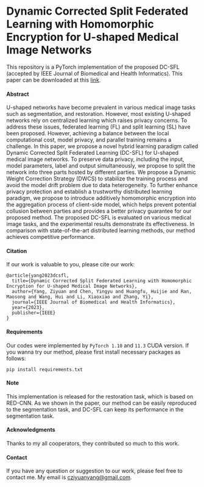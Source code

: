 # Dynamic Corrected Split Federated Learning with Homomorphic Encryption for U-shaped Medical Image Networks

This repository is a PyTorch implementation of the proposed DC-SFL (accepted by IEEE Journal of Biomedical and Health Informatics). This paper can be downloaded at this [link](https://ieeexplore.ieee.org/document/10256094).

#### Abstract
U-shaped networks have become prevalent in various medical image tasks such as segmentation, and restoration. However, most existing U-shaped networks rely on centralized learning which raises privacy concerns. To address these issues, federated learning (FL) and split learning (SL) have been proposed. However, achieving a balance between the local computational cost, model privacy, and parallel training remains a challenge. In this paper, we propose a novel hybrid learning paradigm called Dynamic Corrected Split Federated Learning (DC-SFL) for U-shaped medical image networks. To preserve data privacy, including the input, model parameters, label and output simultaneously, we propose to split the network into three parts hosted by different parties. We propose a Dynamic Weight Correction Strategy (DWCS) to stabilize the training process and avoid the model drift problem due to data heterogeneity. To further enhance privacy protection and establish a trustworthy distributed learning paradigm, we propose to introduce additively homomorphic encryption into the aggregation process of client-side model, which helps prevent potential collusion between parties and provides a better privacy guarantee for our proposed method. The proposed DC-SFL is evaluated on various medical image tasks, and the experimental results demonstrate its effectiveness. In comparison with state-of-the-art distributed learning methods, our method achieves competitive performance.

#### Citation
If our work is valuable to you, please cite our work:
```
@article{yang2023dcsfl,
  title={Dynamic Corrected Split Federated Learning with Homomorphic Encryption for U-shaped Medical Image Networks},
  author={Yang, Ziyuan and Chen, Yingyu and Huangfu, Huijie and Ran, Maosong and Wang, Hui and Li, Xiaoxiao and Zhang, Yi},
  journal={IEEE Journal of Biomedical and Health Informatics},
  year={2023},
  publisher={IEEE}
}
```

#### Requirements
Our codes were implemented by ```PyTorch 1.10``` and ```11.3``` CUDA version. If you wanna try our method, please first install necessary packages as follows:

```
pip install requirements.txt
```

#### Note
This implementation is released for the restoration task, which is based on RED-CNN. As we shown in the paper, our method can be easily reproduced to the segmentation task, and DC-SFL can keep its performance in the segmentation task.

#### Acknowledgments
Thanks to my all cooperators, they contributed so much to this work.

#### Contact
If you have any question or suggestion to our work, please feel free to contact me. My email is cziyuanyang@gmail.com.
